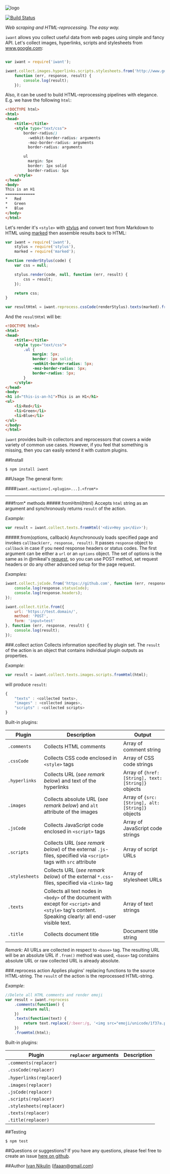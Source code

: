 ![logo](https://raw.github.com/inikulin/iwant/master/logo.png)  

[![Build Status](http://img.shields.io/travis/inikulin/iwant.svg?style=flat-square)](https://travis-ci.org/inikulin/iwant)



*Web scraping and HTML-reprocessing. The easy way.*

`iwant` allows you collect useful data from web pages using simple and fancy API. Let's collect images, hyperlinks, scripts and stylesheets from www.google.com:

```js

var iwant = require('iwant');

iwant.collect.images.hyperlinks.scripts.stylesheets.from('http://www.google.com',
    function (err, response, result) {
        console.log(result);
    });

```

Also, it can be used to build HTML-reprocessing pipelines with elegance. E.g. we have the following `html`:
```html
<!DOCTYPE html>
<html>
<head>
    <title></title>
    <style type="text/css">
        border-radius()
          -webkit-border-radius: arguments
          -moz-border-radius: arguments
          border-radius: arguments

        ul
          margin: 5px
          border: 1px solid
          border-radius: 5px
    </style>
</head>
<body>
This is an H1
=============
*   Red
*   Green
*   Blue
</body>
</html>
```

Let's render it's `<style>` with [stylus](https://github.com/learnboost/stylus) and convert text from Markdown to HTML using [marked](https://github.com/chjj/marked) then assemble results back to HTML: 

```js
var iwant = require('iwant'),
    stylus = require('stylus'),
    marked = require('marked');

function renderStylus(code) {
    var css = null;

    stylus.render(code, null, function (err, result) {
        css = result;
    });

    return css;
}

var resultHtml = iwant.reprocess.cssCode(renderStylus).texts(marked).fromHtml(html);
```

And the `resultHtml` will be:
```html
<!DOCTYPE html>
<html>
<head>
    <title></title>
    <style type="text/css">
        .ul {
            margin: 5px;
            border: 1px solid;
            -webkit-border-radius: 5px;
            -moz-border-radius: 5px;
            border-radius: 5px;
        }
    </style>
</head>
<body>
<h1 id="this-is-an-h1">This is an H1</h1>
<ul>
    <li>Red</li>
    <li>Green</li>
    <li>Blue</li>
</ul>
</body>
</html>
```

`iwant` provides built-in collectors and reprocessors that covers a wide variety of common use cases. However, if you feel that something is missing, then you can easily extend it with custom plugins.   

##Install
```
$ npm install iwant
```

##Usage
The general form:

####```iwant.<action>[.<plugin>...].<from*>```

---------------------------------------
###from* methods
#####.fromHtml(html)
Accepts `html` string as an argument and synchronously returns `result` of the action.

*Example:*
```js
var result = iwant.collect.texts.fromHtml('<div>Hey ya</div>');
```

#####.from(options, callback)
Asynchronously loads specified page and invokes `callback(err, response, result)`. It passes `response` object to `callback` in case if you need response headers or status codes. The first argument can be either a `url` or an `options` object.
The set of options is the same as in @mikeal's [request](https://github.com/mikeal/request#requestoptions-callback), so you can use POST method, set request headers or do any other advanced setup for the page request.

*Examples:*
```js
iwant.collect.jsCode.from('https://github.com', function (err, response, result) {
    console.log(response.statusCode);
    console.log(response.headers);    
});
```
```js
iwant.collect.title.from({
    url: 'https://test.domain/',
    method: 'POST',
    form: 'input=test'
}, function (err, response, result) {
    console.log(result);
});

```

###.collect action
Collects information specified by plugin set. The `result` of the action is an object that contains individual plugin outputs as properties.

*Example*:
```js
var result = iwant.collect.texts.images.scripts.fromHtml(html);
```
will produce `result`:
```js
{
    "texts" : <collected texts>,
    "images" : <collected images>,
    "scripts" : <collected scripts>
}
```
Built-in plugins:

| Plugin        | Description           | Output |
--- | --- | ---
`.comments`| Collects HTML comments| Array of comment string
`.cssCode`| Collects CSS code enclosed in `<style>` tags| Array of CSS code strings
`.hyperlinks`| Collects URL (*see remark below*) and text of the hyperlinks | Array of `{href:[String], text:[String]}` objects 
`.images`| Collects absolute URL (*see remark below*) and `alt` attribute of the images | Array of `{src:[String], alt:[String]}` objects 
`.jsCode`| Collects JavaScript code enclosed in `<script>` tags |Array of JavaScript code strings
`.scripts` |Collects URL (*see remark below*) of the external `.js`-files, specified via `<script>` tags with `src` attribute  | Array of script URLs
`.stylesheets`| Collects URL (*see remark below*) of the external `*.css`-files, specified via `<link>` tag| Array of stylesheet URLs
`.texts`| Collects all text nodes in `<body>` of the document with except for `<script>` and `<style>` tag's content. Speaking clearly: all end-user visible text.  | Array of text strings
`.title`| Collects document title | Document title string

*Remark:* All URLs are collected in respect to `<base>` tag. The resulting URL will be an absolute URL if `.from()` method was used, `<base>` tag constains absolute URL or raw collected URL is already absolute.

###.reprocess action
Applies plugins' replacing functions to the source HTML-string. The `result` of the action is the reprocessed HTML-string.

*Example*:
```js
//Delete all HTML comments and render emoji
var result = iwant.reprocess
    .comments(function() {
        return null;
    })
    .texts(function(text) {
        return text.replace(/:beer:/g, '<img src="emoji/unicode/1f37a.png" alt=":beer:">');
    })
    .fromHtml(html);
```

Built-in plugins:

| Plugin        | `replacer` arguments | Description |
--- | --- | ---
`.comments(replacer)`| | 
`.cssCode(replacer)`| | 
`.hyperlinks(replacer`)|| 
`.images(replacer)`|  |  
`.jsCode(replacer)`| |
`.scripts(replacer)` | | 
`.stylesheets(replacer)`| |
`.texts(replacer)`| |
`.title(replacer)`| | 

##Testing
```
$ npm test
```

##Questions or suggestions?
If you have any questions, please feel free to create an issue [here on github](https://github.com/inikulin/iwant/issues).


##Author
[Ivan Nikulin](https://github.com/inikulin) (ifaaan@gmail.com)

